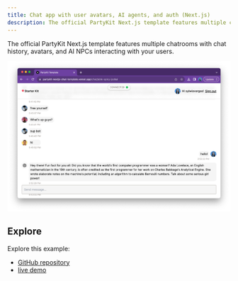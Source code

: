 ```yaml
---
title: Chat app with user avatars, AI agents, and auth (Next.js)
description: The official PartyKit Next.js template features multiple chatrooms with chat history, avatars, and AI NPCs interacting with your users
---
```


The official PartyKit Next.js template features multiple chatrooms with chat history, avatars, and AI NPCs interacting with your users.

![chat app](../../../../assets/chat-app.png)

## Explore

Explore this example:

- [GitHub repository](https://github.com/partykit/partykit-nextjs-chat-template)
- [live demo](https://partykit-nextjs-chat-template.vercel.app/)
